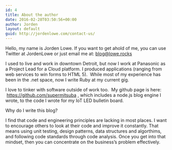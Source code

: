 ```yaml
---
id: 4
title: About the author
date: 2016-02-28T03:50:56+00:00
author: Jorden
layout: default
guid: http://jordenlowe.com/contact-us/
---
```

Hello, my name is Jorden Lowe. If you want to get ahold of me, you can use Twitter at JordenLowe or just email me at: <blog@lowe.rocks>

I used to live and work in downtown Detroit, but now I work at Panasonic as a Project Lead for a Cloud platform. I produced applications (ranging from web services to win forms to HTML 5).  While most of my experience has been in the .net space, now I write Ruby at my current gig.

I love to tinker with software outside of work too.  My github page is here:  https://github.com/supermitsuba , which includes a node.js blog engine I wrote, to the code I wrote for my IoT LED bulletin board.

Why do I write this blog?

I find that code and engineering principles are lacking in most places. I want to encourage others to look at their code and improve it constantly. That means using unit testing, design patterns, data structures and algorthims, and following code standards through code analysis. Once you get into that mindset, then you can concentrate on the business&#8217;s problem effectively.
